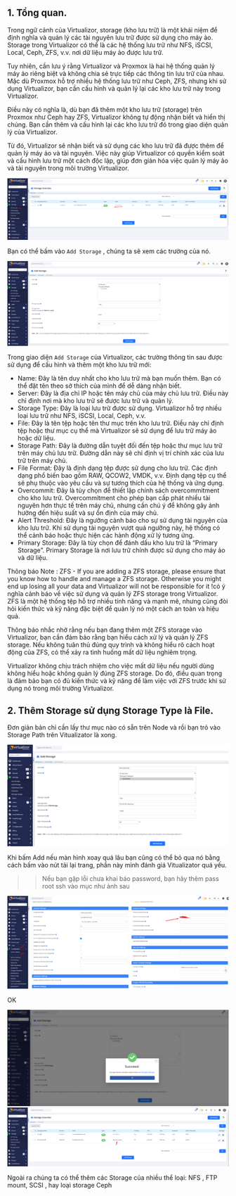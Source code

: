 ## 1. Tổng quan.

Trong ngữ cảnh của Virtualizor, storage (kho lưu trữ) là một khái niệm để định nghĩa và quản lý các tài nguyên lưu trữ được sử dụng cho máy ảo. Storage trong Virtualizor có thể là các hệ thống lưu trữ như NFS, iSCSI, Local, Ceph, ZFS, v.v. nơi dữ liệu máy ảo được lưu trữ.

Tuy nhiên, cần lưu ý rằng Virtualizor và Proxmox là hai hệ thống quản lý máy ảo riêng biệt và không chia sẻ trực tiếp các thông tin lưu trữ của nhau. Mặc dù Proxmox hỗ trợ nhiều hệ thống lưu trữ như Ceph, ZFS, nhưng khi sử dụng Virtualizor, bạn cần cấu hình và quản lý lại các kho lưu trữ này trong Virtualizor.

Điều này có nghĩa là, dù bạn đã thêm một kho lưu trữ (storage) trên Proxmox như Ceph hay ZFS, Virtualizor không tự động nhận biết và hiển thị chúng. Bạn cần thêm và cấu hình lại các kho lưu trữ đó trong giao diện quản lý của Virtualizor.

Từ đó, Virtualizor sẽ nhận biết và sử dụng các kho lưu trữ đã được thêm để quản lý máy ảo và tài nguyên. Việc này giúp Virtualizor có quyền kiểm soát và cấu hình lưu trữ một cách độc lập, giúp đơn giản hóa việc quản lý máy ảo và tài nguyên trong môi trường Virtualizor.

  <img src="Virtualizorimages/Screenshot_42.png">

Bạn có thể bấm vào ``Add Storage`` , chúng ta sẽ xem các trường của nó.

  <img src="Virtualizorimages/Screenshot_43.png">

Trong giao diện ``Add Storage`` của Virtualizor, các trường thông tin sau được sử dụng để cấu hình và thêm một kho lưu trữ mới:

  + Name: Đây là tên duy nhất cho kho lưu trữ mà bạn muốn thêm. Bạn có thể đặt tên theo sở thích của mình để dễ dàng nhận biết.
  + Server: Đây là địa chỉ IP hoặc tên máy chủ của máy chủ lưu trữ. Điều này chỉ định nơi mà kho lưu trữ sẽ được lưu trữ và quản lý.
  + Storage Type: Đây là loại lưu trữ được sử dụng. Virtualizor hỗ trợ nhiều loại lưu trữ như NFS, iSCSI, Local, Ceph, v.v.
  + File: Đây là tên tệp hoặc tên thư mục trên kho lưu trữ. Điều này chỉ định tệp hoặc thư mục cụ thể mà Virtualizor sẽ sử dụng để lưu trữ máy ảo hoặc dữ liệu.
  + Storage Path: Đây là đường dẫn tuyệt đối đến tệp hoặc thư mục lưu trữ trên máy chủ lưu trữ. Đường dẫn này sẽ chỉ định vị trí chính xác của lưu trữ trên máy chủ.
  + File Format: Đây là định dạng tệp được sử dụng cho lưu trữ. Các định dạng phổ biến bao gồm RAW, QCOW2, VMDK, v.v. Định dạng tệp cụ thể sẽ phụ thuộc vào yêu cầu và sự tương thích của hệ thống và ứng dụng.
  + Overcommit: Đây là tùy chọn để thiết lập chính sách overcommitment cho kho lưu trữ. Overcommitment cho phép bạn cấp phát nhiều tài nguyên hơn thực tế trên máy chủ, nhưng cần chú ý để không gây ảnh hưởng đến hiệu suất và sự ổn định của máy chủ.
  + Alert Threshold: Đây là ngưỡng cảnh báo cho sự sử dụng tài nguyên của kho lưu trữ. Khi sử dụng tài nguyên vượt quá ngưỡng này, hệ thống có thể cảnh báo hoặc thực hiện các hành động xử lý tương ứng.
  + Primary Storage: Đây là tùy chọn để đánh dấu kho lưu trữ là “Primary Storage”. Primary Storage là nơi lưu trữ chính được sử dụng cho máy ảo và dữ liệu.

Thông báo Note : ZFS - If you are adding a ZFS storage, please ensure that you know how to handle and manage a ZFS storage. Otherwise you might end up losing all your data and Virtualizor will not be responsible for it !có ý nghĩa cảnh báo về việc sử dụng và quản lý ZFS storage trong Virtualizor. ZFS là một hệ thống tệp hỗ trợ nhiều tính năng và mạnh mẽ, nhưng cũng đòi hỏi kiến thức và kỹ năng đặc biệt để quản lý nó một cách an toàn và hiệu quả.

Thông báo nhắc nhở rằng nếu bạn đang thêm một ZFS storage vào Virtualizor, bạn cần đảm bảo rằng bạn hiểu cách xử lý và quản lý ZFS storage. Nếu không tuân thủ đúng quy trình và không hiểu rõ cách hoạt động của ZFS, có thể xảy ra tình huống mất dữ liệu nghiêm trọng.

Virtualizor không chịu trách nhiệm cho việc mất dữ liệu nếu người dùng không hiểu hoặc không quản lý đúng ZFS storage. Do đó, điều quan trọng là đảm bảo bạn có đủ kiến thức và kỹ năng để làm việc với ZFS trước khi sử dụng nó trong môi trường Virtualizor.

## 2. Thêm Storage sử dụng Storage Type là File.

Đơn giản bản chỉ cần lấy thư mục nào có sẵn trên Node và rồi bạn trỏ vào Storage Path trên Vitualizator là xong.

  <img src="Virtualizorimages/Screenshot_44.png">

Khi bấm Add nếu màn hình xoay quá lâu bạn cũng có thể bỏ qua nó bằng cách bấm vào nút tải lại trang, phần này mình đánh giá Vitualizator quá yếu.

>> Nếu bạn gặp lỗi chưa khai báo password, bạn hãy thêm pass root ssh vào mục như ảnh sau

  <img src="Virtualizorimages/Screenshot_45.png">

OK 

  <img src="Virtualizorimages/Screenshot_46.png">

  <img src="Virtualizorimages/Screenshot_47.png">

Ngoài ra chúng ta có thể thêm các Storage của nhiều thể loại: NFS , FTP mount, SCSI , hay loại storage Ceph  
